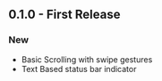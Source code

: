 ## 0.1.0 - First Release

### New
* Basic Scrolling with swipe gestures
* Text Based status bar indicator
